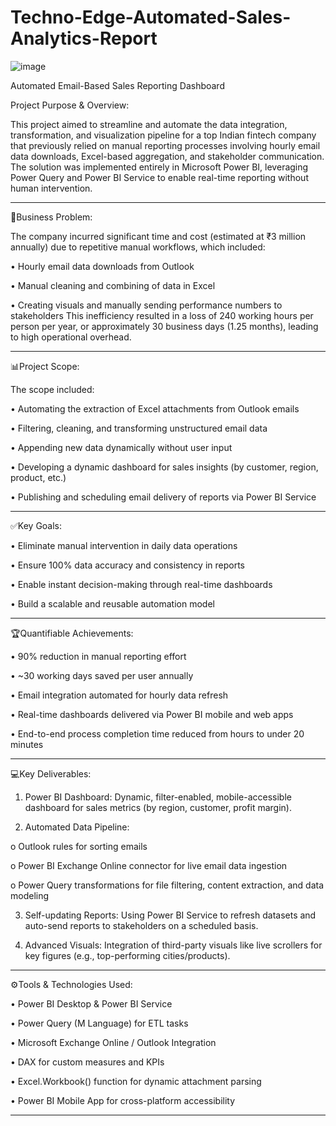 # Techno-Edge-Automated-Sales-Analytics-Report

![image](https://github.com/user-attachments/assets/6b16fb82-9031-4279-ba9a-3a72fd642140)

Automated Email-Based Sales Reporting Dashboard 

Project Purpose & Overview:

This project aimed to streamline and automate the data integration, transformation, and visualization pipeline for a top Indian fintech company that previously relied on manual reporting processes involving hourly email data downloads, Excel-based aggregation, and stakeholder communication. The solution was implemented entirely in Microsoft Power BI, leveraging Power Query and Power BI Service to enable real-time reporting without human intervention.
________________________________________

🔻Business Problem:

The company incurred significant time and cost (estimated at ₹3 million annually) due to repetitive manual workflows, which included:

•	Hourly email data downloads from Outlook

•	Manual cleaning and combining of data in Excel

•	Creating visuals and manually sending performance numbers to stakeholders
This inefficiency resulted in a loss of 240 working hours per person per year, or approximately 30 business days (1.25 months), leading to high operational overhead.
________________________________________

📊Project Scope:

The scope included:

•	Automating the extraction of Excel attachments from Outlook emails

•	Filtering, cleaning, and transforming unstructured email data

•	Appending new data dynamically without user input

•	Developing a dynamic dashboard for sales insights (by customer, region, product, etc.)

•	Publishing and scheduling email delivery of reports via Power BI Service
________________________________________

✅Key Goals:

•	Eliminate manual intervention in daily data operations

•	Ensure 100% data accuracy and consistency in reports

•	Enable instant decision-making through real-time dashboards

•	Build a scalable and reusable automation model
________________________________________

🏆Quantifiable Achievements:

•	90% reduction in manual reporting effort

•	~30 working days saved per user annually

•	Email integration automated for hourly data refresh

•	Real-time dashboards delivered via Power BI mobile and web apps

•	End-to-end process completion time reduced from hours to under 20 minutes
________________________________________

💻Key Deliverables:

1.	Power BI Dashboard: Dynamic, filter-enabled, mobile-accessible dashboard for sales metrics (by region, customer, profit margin).
	
2. Automated Data Pipeline:

o	Outlook rules for sorting emails

o	Power BI Exchange Online connector for live email data ingestion

o	Power Query transformations for file filtering, content extraction, and data modeling

3.	Self-updating Reports: Using Power BI Service to refresh datasets and auto-send reports to stakeholders on a scheduled basis.
   
5.	Advanced Visuals: Integration of third-party visuals like live scrollers for key figures (e.g., top-performing cities/products).
________________________________________

⚙️Tools & Technologies Used:

•	Power BI Desktop & Power BI Service

•	Power Query (M Language) for ETL tasks

•	Microsoft Exchange Online / Outlook Integration

•	DAX for custom measures and KPIs

•	Excel.Workbook() function for dynamic attachment parsing

•	Power BI Mobile App for cross-platform accessibility
________________________________________



